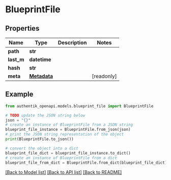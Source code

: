 # BlueprintFile


## Properties

Name | Type | Description | Notes
------------ | ------------- | ------------- | -------------
**path** | **str** |  | 
**last_m** | **datetime** |  | 
**hash** | **str** |  | 
**meta** | [**Metadata**](Metadata.md) |  | [readonly] 

## Example

```python
from authentik_openapi.models.blueprint_file import BlueprintFile

# TODO update the JSON string below
json = "{}"
# create an instance of BlueprintFile from a JSON string
blueprint_file_instance = BlueprintFile.from_json(json)
# print the JSON string representation of the object
print(BlueprintFile.to_json())

# convert the object into a dict
blueprint_file_dict = blueprint_file_instance.to_dict()
# create an instance of BlueprintFile from a dict
blueprint_file_from_dict = BlueprintFile.from_dict(blueprint_file_dict)
```
[[Back to Model list]](../README.md#documentation-for-models) [[Back to API list]](../README.md#documentation-for-api-endpoints) [[Back to README]](../README.md)


